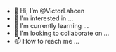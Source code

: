 - 👋 Hi, I’m @VictorLahcen
- 👀 I’m interested in ...
- 🌱 I’m currently learning ...
- 💞️ I’m looking to collaborate on ...
- 📫 How to reach me ...

<!---
VictorLahcen/VictorLahcen is a ✨ special ✨ repository because its `README.md` (this file) appears on your GitHub profile.
You can click the Preview link to take a look at your changes.
--->
